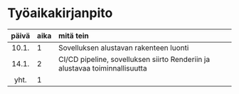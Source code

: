 # Työaikakirjanpito

| päivä | aika | mitä tein  |
| :----:|:-----| :-----|
| 10.1. | 1    | Sovelluksen alustavan rakenteen luonti |
| 14.1. | 2    | CI/CD pipeline, sovelluksen siirto Renderiin ja alustavaa toiminnallisuutta |
| yht. | 1  |  |

